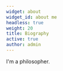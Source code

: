 ```yaml
---
widget: about
widget_id: about me
headless: true
weight: 20
title: Biography
active: true
author: admin
---
```

I'm a philosopher.